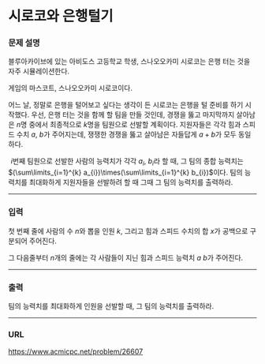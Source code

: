 # 시로코와 은행털기

### 문제 설명

블루아카이브에 있는 아비도스 고등학교 학생, 스나오오카미 시로코는 은행 터는 것을 자주 시뮬레이션한다.





게임의 마스코트, 스나오오카미 시로코이다.

어느 날, 정말로 은행을 털어보고 싶다는 생각이 든 시로코는 은행을 털 준비를 하기 시작했다. 우선, 은행 터는 것을 함께 할 팀을 만들 것인데, 경쟁을 뚫고 마지막까지 살아남은 
$n$명 중에서 최종적으로 
$k$명을 팀원으로 선발할 계획이다. 지원자들은 각각 힘과 스피드 수치 
$a$, 
$b$가 주어지는데, 쟁쟁한 경쟁을 뚫고 살아남은 자들답게 
$a+b$가 모두 동일하다.

 
$i$번째 팀원으로 선발한 사람의 능력치가 각각 
$a_{i}$, 
$b_{i}$라 할 때, 그 팀의 종합 능력치는 
$(\sum\limits_{i=1}^{k} a_{i})\times(\sum\limits_{i=1}^{k} b_{i})$이다. 팀의 능력치를 최대화하게 지원자들을 선발하려 할 때 그때 그 팀의 능력치를 출력하라.

-----------
### 입력

첫 번째 줄에 사람의 수 
$n$와 뽑을 인원 
$k$, 그리고 힘과 스피드 수치의 합 
$x$가 공백으로 구분되어 주어진다.

그 다음줄부터 
$n$개의 줄에는 각 사람들이 지닌 힘과 스피드 능력치 
$a$ 
$b$가 주어진다.

-----------
### 출력

팀의 능력치를 최대화하게 인원을 선발할 때, 그 팀의 능력치를 출력하라.

-----------
### URL

https://www.acmicpc.net/problem/26607
